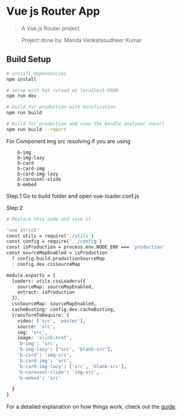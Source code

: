# Vue js Router App

> A Vue.js Router project

> Project done by: Manda Venkatasudheer Kumar


## Build Setup

``` bash
# install dependencies
npm install

# serve with hot reload at localhost:8080
npm run dev

# build for production with minification
npm run build

# build for production and view the bundle analyzer report
npm run build --report
```


For Component img src resolving if you are using
```
    b-img
    b-img-lazy
    b-card
    b-card-img
    b-card-img-lazy
    b-carousel-slide
    b-embed
```

Step:1  Go to build folder and open vue-loader.conf.js

Step:2  
``` bash
# Replace this code and save it

'use strict'
const utils = require('./utils')
const config = require('../config')
const isProduction = process.env.NODE_ENV === 'production'
const sourceMapEnabled = isProduction
  ? config.build.productionSourceMap
  : config.dev.cssSourceMap

module.exports = {
  loaders: utils.cssLoaders({
    sourceMap: sourceMapEnabled,
    extract: isProduction
  }),
  cssSourceMap: sourceMapEnabled,
  cacheBusting: config.dev.cacheBusting,
  transformToRequire: {
    video: ['src', 'poster'],
    source: 'src',
    img: 'src',
    image: 'xlink:href',
    'b-img': 'src',
    'b-img-lazy': ['src', 'blank-src'],
    'b-card': 'img-src',
    'b-card-img': 'src',
    'b-card-img-lazy': ['src', 'blank-src'],
    'b-carousel-slide': 'img-src',
    'b-embed': 'src'
    
  }
}

```


For a detailed explanation on how things work, check out the [guide](http://vuejs-templates.github.io/webpack/).

